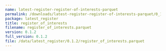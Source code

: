 ```yaml
---
name: latest-register-register-of-interests-parquet
permalink: /downloads/latest-register-register-of-interests-parquet/0_1_2
package: latest_register
title: register_of_interests
filename: register_of_interests.parquet
version: 0.1.2
full_version: 0.1.2
file: /data/latest_register/0.1.2/register_of_interests.parquet
---
```


